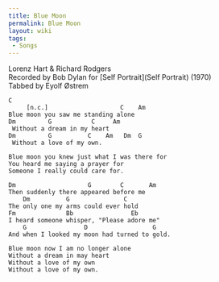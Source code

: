 ```yaml
---
title: Blue Moon
permalink: Blue Moon
layout: wiki
tags:
 - Songs
---
```


Lorenz Hart & Richard Rodgers  
Recorded by Bob Dylan for [Self Portrait](Self Portrait)
(1970)  
Tabbed by Eyolf Østrem

    C
         [n.c.]                    C    Am
    Blue moon you saw me standing alone
    Dm         G           C     Am
     Without a dream in my heart
    Dm         G          C    Am   Dm  G
     Without a love of my own.

    Blue moon you knew just what I was there for
    You heard me saying a prayer for
    Someone I really could care for.

    Dm                    G        C       Am
    Then suddenly there appeared before me
        Dm          G               C
    The only one my arms could ever hold
    Fm              Bb                Eb
    I heard someone whisper, "Please adore me"
        G                D                  G
    And when I looked my moon had turned to gold.

    Blue moon now I am no longer alone
    Without a dream in may heart
    Without a love of my own
    Without a love of my own.
